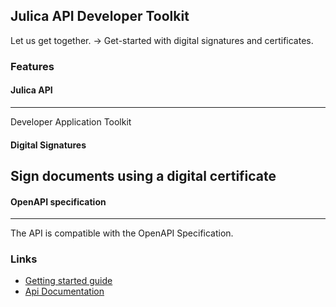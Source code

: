 ## Julica API Developer Toolkit 

Let us get together. →
Get-started with digital signatures and certificates.

### Features

#### Julica API
---
Developer Application Toolkit

#### Digital Signatures

Sign documents using a digital certificate
---

#### OpenAPI specification
---

The API is compatible with the OpenAPI Specification.

### Links

- [Getting started guide](Getting-started.md)
- [Api Documentation](api)
